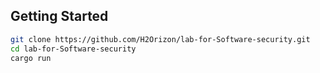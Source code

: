 ## Getting Started
```bash
git clone https://github.com/H2Orizon/lab-for-Software-security.git
cd lab-for-Software-security
cargo run
```
